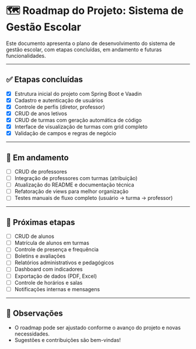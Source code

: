 # 🗺️ Roadmap do Projeto: Sistema de Gestão Escolar

Este documento apresenta o plano de desenvolvimento do sistema de gestão escolar, com etapas concluídas, em andamento e futuras funcionalidades.

---

## ✅ Etapas concluídas

- [x] Estrutura inicial do projeto com Spring Boot e Vaadin
- [x] Cadastro e autenticação de usuários
- [x] Controle de perfis (diretor, professor)
- [x] CRUD de anos letivos
- [x] CRUD de turmas com geração automática de código
- [x] Interface de visualização de turmas com grid completo
- [x] Validação de campos e regras de negócio

---

## 🚧 Em andamento

- [ ] CRUD de professores
- [ ] Integração de professores com turmas (atribuição)
- [ ] Atualização do README e documentação técnica
- [ ] Refatoração de views para melhor organização
- [ ] Testes manuais de fluxo completo (usuário → turma → professor)

---

## 🧩 Próximas etapas

- [ ] CRUD de alunos
- [ ] Matrícula de alunos em turmas
- [ ] Controle de presença e frequência
- [ ] Boletins e avaliações
- [ ] Relatórios administrativos e pedagógicos
- [ ] Dashboard com indicadores
- [ ] Exportação de dados (PDF, Excel)
- [ ] Controle de horários e salas
- [ ] Notificações internas e mensagens

---

## 📌 Observações

- O roadmap pode ser ajustado conforme o avanço do projeto e novas necessidades.
- Sugestões e contribuições são bem-vindas!

